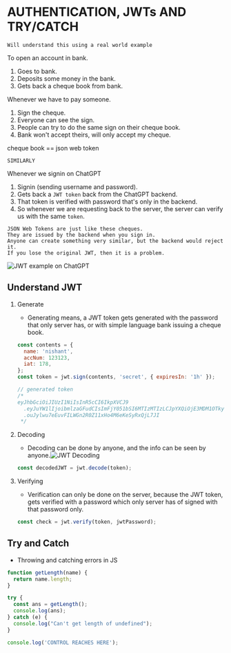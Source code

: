 # AUTHENTICATION, JWTs AND TRY/CATCH

`Will understand this using a real world example`

To open an account in bank.

1. Goes to bank.
2. Deposits some money in the bank.
3. Gets back a cheque book from bank.

Whenever we have to pay someone.

1. Sign the cheque.
2. Everyone can see the sign.
3. People can try to do the same sign on their cheque book.
4. Bank won't accept theirs, will only accept my cheque.

cheque book == json web token

`SIMILARLY`

Whenever we signin on ChatGPT

1. Signin (sending username and password).
2. Gets back a `JWT token` back from the ChatGPT backend.
3. That token is verified with password that's only in the backend.
4. So whenever we are requesting back to the server, the server can verify us with the same `token`.

```text
JSON Web Tokens are just like these cheques.
They are issued by the backend when you sign in.
Anyone can create something very similar, but the backend would reject it.
If you lose the original JWT, then it is a problem.
```

![JWT example on ChatGPT](/images/info.png)

## Understand JWT

1. Generate

   - Generating means, a JWT token gets generated with the password that only server has, or with simple language bank issuing a cheque book.

   ```js
   const contents = {
     name: 'nishant',
     accNum: 123123,
     iat: 178,
   };
   const token = jwt.sign(contents, 'secret', { expiresIn: '1h' });

   // generated token
   /*
   eyJhbGciOiJIUzI1NiIsInR5cCI6IkpXVCJ9
     .eyJuYW1lIjoibmlzaGFudCIsImFjY051bSI6MTIzMTIzLCJpYXQiOjE3MDM1OTkyODR9
     .ouJylwu7eEuvFILWGn2R0Z11xHo4M6eKeSyRxQjL7JI
    */
   ```

2. Decoding

   - Decoding can be done by anyone, and the info can be seen by anyone.![JWT Decoding]([/images/JWT%20Decode.png](https://github.com/nkmongit/100xDevs/blob/main/Week%203.3%20-%20JWT%20and%20Auth%20Recap/images/JWT%20Decode.png))

   ```js
   const decodedJWT = jwt.decode(token);
   ```

3. Verifying

   - Verification can only be done on the server, because the JWT token, gets verified with a password which only server has of signed with that password only.

   ```js
   const check = jwt.verify(token, jwtPassword);
   ```

## Try and Catch

- Throwing and catching errors in JS

```js
function getLength(name) {
  return name.length;
}

try {
  const ans = getLength();
  console.log(ans);
} catch (e) {
  console.log("Can't get length of undefined");
}

console.log('CONTROL REACHES HERE');
```
